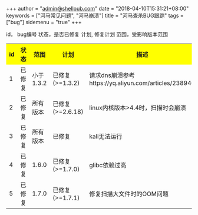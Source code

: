 +++
author = "admin@shellpub.com"
date = "2018-04-10T15:31:21+08:00"
keywords = ["河马常见问题", "河马崩溃"]
title = "河马查杀BUG跟踪"
tags = ["bug"]
sidemenu = "true"
+++


id， bug编号
状态，是否已修复
计划, 修复计划
范围，受影响版本范围

<table>
  <tr>
    <th width=10%, bgcolor=yellow >id</th>
    <th width=10%, bgcolor=yellow>状态</th>
    <th width=10%, bgcolor=yellow>范围</th>
    <th width=20%, bgcolor=yellow>计划</th>
    <th width="60%", bgcolor=yellow>描述</th>
  </tr>
  <tr>
    <td> 1 </td>
    <td> 已修复 </td>
    <td> 小于1.3.2 </td>
    <td> 已修复(>=1.3.2) </td>
    <td> 请求dns崩溃参考https://yq.aliyun.com/articles/238940</td>
  </tr>
  <tr>
    <td> 2 </td>
    <td> 已修复 </td>
    <td> 所有版本 </td>
    <td> 已修复(>=2.6.18) </td>
    <td> linux内核版本>4.4时，扫描时会崩溃 </td>
  </tr>
  <tr>
    <td> 3 </td>
    <td> 已修复 </td>
    <td> 所有版本 </td>
    <td> 已修复 </td>
    <td> kali无法运行 </td>
  </tr>
  <tr>
    <td> 4 </td>
    <td> 已修复 </td>
    <td> 1.6.0 </td>
    <td> 已修复(>=1.7.0) </td>
    <td> glibc依赖过高 </td>
  </tr>
  <tr>
    <td> 5 </td>
    <td> 已修复 </td>
    <td> 1.7.0 </td>
    <td> 已修复(>=1.7.1) </td>
    <td> 修复扫描大文件时的OOM问题 </td>
  </tr>
</table>